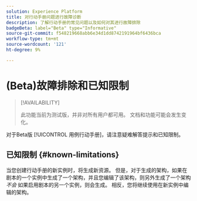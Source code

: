 ```yaml
---
solution: Experience Platform
title: 对行动手册问题进行故障诊断
description: 了解行动手册的常见问题以及如何对其进行故障排除
badgeBeta: label="Beta" type="Informative"
source-git-commit: f548219668abb6e34d1dd8742191964bf6436bca
workflow-type: tm+mt
source-wordcount: '121'
ht-degree: 9%

---
```



# (Beta)故障排除和已知限制

>[!AVAILABILITY]
>
>此功能当前为测试版，并非对所有用户都可用。 文档和功能可能会发生变化。

对于Beta版 [!UICONTROL 用例行动手册]，请注意疑难解答提示和已知限制。

## 已知限制 {#known-limitations}

当您创建行动手册的新实例时，将生成新资源。 但是，对于生成的架构，如果在剧本的一个实例中生成了一个架构，并且您编辑了该架构，则另外生成了一个架构 *不会* 如果启用剧本的另一个实例，则会生成。 相反，您将继续使用在新实例中编辑的架构。




